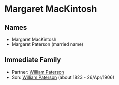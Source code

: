 ﻿---
layout: person
subject_key: i23268600
permalink: /people/i23268600
---

# Margaret MacKintosh

## Names

* Margaret MacKintosh
* Margaret Paterson (married name)

## Immediate Family

* Partner: [William Paterson](./@78511456@-william-paterson-b-d.md)
* Son: [William Paterson](./@55148620@-william-paterson-b1823-d1906-4-26.md) (about 1823 - 26/Apr/1906)


